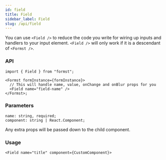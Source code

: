 ```yaml
---
id: field
title: Field
sidebar_label: Field
slug: /api/field
---
```


You can use `<Field />` to reduce the code you write for wiring up inputs and handlers to your input element. `<Field />` will only work if it is a descendant of `<Formst />`.

### API

```tsx
import { Field } from "formst";

<Formst formInstance={formInstance}>
  // This will handle name, value, onChange and onBlur props for you
  <Field name="field-name" />
</Formst>;
```

### Parameters

```tsx
name: string, required;
component: string | React.Component;
```

Any extra props will be passed down to the child component.

### Usage

```
<Field name="title" component={CustomComponent}>
```
